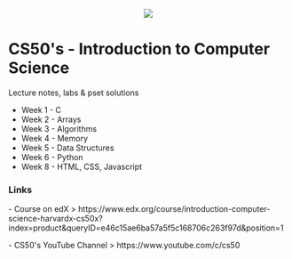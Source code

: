 <p align='center'>
    <img src='https://www.wallpaperup.com/uploads/wallpapers/2019/02/13/1312097/2f34eecc6aaaf506430d9026acaa88b0-700.jpg' </img>
</p>

# CS50's - Introduction to Computer Science

Lecture notes, labs & pset solutions

- Week 1 - C
- Week 2 - Arrays
- Week 3 - Algorithms
- Week 4 - Memory
- Week 5 - Data Structures
- Week 6 - Python
- Week 8 - HTML, CSS, Javascript

### Links

<p>
- Course on edX > https://www.edx.org/course/introduction-computer-science-harvardx-cs50x?index=product&queryID=e46c15ae6ba57a5f5c168706c263f97d&position=1
</p>
<p>
- CS50's YouTube Channel > https://www.youtube.com/c/cs50
</p>

